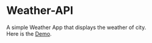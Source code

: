 # Weather-API
A simple Weather App that displays the weather of city.<br>
Here is the <a href = "https://fervent-tesla-815a46.netlify.app/">Demo</a>.
